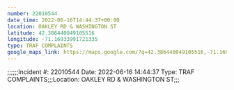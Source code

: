 ```yaml
---
number: 22010544
date_time: 2022-06-16T14:44:37+00:00
location: OAKLEY RD & WASHINGTON ST
latitude: 42.386440049105516
longitude: -71.16933991721335
type: TRAF COMPLAINTS
google_maps_link: https://maps.google.com/?q=42.386440049105516,-71.16933991721335
---
```


;;;;;;Incident #: 22010544  Date: 2022-06-16 14:44:37   Type: TRAF COMPLAINTS;;;Location: OAKLEY RD & WASHINGTON ST;;;
